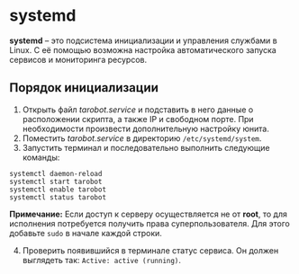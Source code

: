 # systemd
**systemd** – это подсистема инициализации и управления службами в Linux. С её помощью возможна настройка автоматического запуска сервисов и мониторинга ресурсов.

## Порядок инициализации
1. Открыть файл _tarobot.service_ и подставить в него данные о расположении скрипта, а также IP и свободном порте. При необходимости произвести дополнительную настройку юнита.
2. Поместить _tarobot.service_ в директорию `/etc/systemd/system`.
3. Запустить терминал и последовательно выполнить следующие команды:
```
systemctl daemon-reload
systemctl start tarobot
systemctl enable tarobot
systemctl status tarobot
```
**Примечание:** Если доступ к серверу осуществляется не от **root**, то для исполнения потребуется получить права суперпользователя. Для этого добавьте `sudo` в начале каждой строки.

4. Проверить появившийся в терминале статус сервиса. Он должен выглядеть так: `Active: active (running)`.
